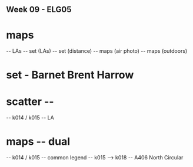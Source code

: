 
## Week 09 - ELG05

# maps
 -- LAs
 -- set (LAs)
 -- set (distance)
 -- maps (air photo)
 -- maps (outdoors)


# set - Barnet Brent Harrow

# scatter --
 -- k014 / k015
 -- LA

# maps -- dual
 -- k014 / k015
 -- common legend
 -- k015 --> k018
 -- A406 North Circular

 
